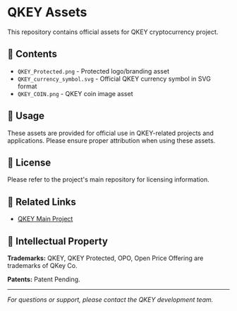 # QKEY Assets

This repository contains official assets for QKEY cryptocurrency project.

## 📁 Contents

- `QKEY_Protected.png` - Protected logo/branding asset
- `QKEY_currency_symbol.svg` - Official QKEY currency symbol in SVG format
- `QKEY_COIN.png` - QKEY coin image asset

## 🚀 Usage

These assets are provided for official use in QKEY-related projects and applications. Please ensure proper attribution when using these assets.

## 📄 License

Please refer to the project's main repository for licensing information.

## 🔗 Related Links

- [QKEY Main Project](https://github.com/qkeyco)

## 📝 Intellectual Property

**Trademarks:** QKEY, QKEY Protected, OPO, Open Price Offering are trademarks of QKey Co.

**Patents:** Patent Pending.

---

*For questions or support, please contact the QKEY development team.*
